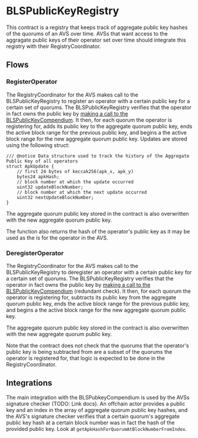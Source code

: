 # BLSPublicKeyRegistry

This contract is a registry that keeps track of aggregate public key hashes of the quorums of an AVS over time. AVSs that want access to the aggragate public keys of their operator set over time should integrate this registry with their RegistryCoordinator.

## Flows

### RegisterOperator

The RegistryCoordinator for the AVS makes call to the BLSPublicKeyRegistry to register an operator with a certain public key for a certain set of quorums. The BLSPublicKeyRegistry verifies that the operator in fact owns the public key by [making a call to the BLSPublicKeyCompendium](./BLSPublicKeyCompendium.md#integrations). It then, for each quorum the operator is registering for, adds its public key to the aggregate quorum public key, ends the active block range for the previous public key, and begins a the active block range for the new aggregate quorum public key. Updates are stored using the following struct:
```solidity
/// @notice Data structure used to track the history of the Aggregate Public Key of all operators
struct ApkUpdate {
    // first 24 bytes of keccak256(apk_x, apk_y)
    bytes24 apkHash;
    // block number at which the update occurred
    uint32 updateBlockNumber;
    // block number at which the next update occurred
    uint32 nextUpdateBlockNumber;
}
```

The aggregate quorum public key stored in the contract is also overwritten with the new aggregate quorum public key.

The function also returns the hash of the operator's public key as it may be used as the is for the operator in the AVS.

### DeregisterOperator

The RegistryCoordinator for the AVS makes call to the BLSPublicKeyRegistry to deregister an operator with a certain public key for a certain set of quorums. The BLSPublicKeyRegistry verifies that the operator in fact owns the public key by [making a call to the BLSPublicKeyCompendium](./BLSPublicKeyCompendium.md#integrations) (redundant check). It then, for each quorum the operator is registering for, subtracts its public key from the aggregate quorum public key, ends the active block range for the previous public key, and begins a the active block range for the new aggregate quorum public key. 

The aggregate quorum public key stored in the contract is also overwritten with the new aggregate quorum public key.

Note that the contract does not check that the quorums that the operator's public key is being subtracted from are a subset of the quorums the operator is registered for, that logic is expected to be done in the RegistryCoordinator.

## Integrations 

The main integration with the BLSPubkeyCompendium is used by the AVSs signature checker (TODO: Link docs). An offchain actor provides a public key and an index in the array of aggregate quorum public key hashes, and the AVS's signature checker verifies that a certain quorum's aggregate public key hash at a certain block number was in fact the hash of the provided public key. Look at `getApkHashForQuorumAtBlockNumberFromIndex`.